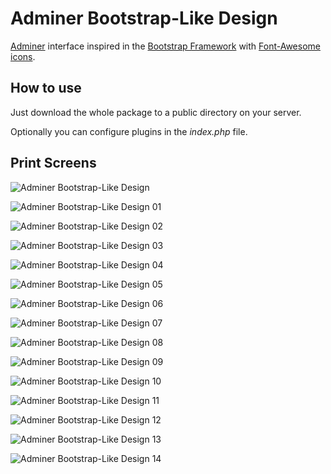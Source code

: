 # Adminer Bootstrap-Like Design

[Adminer](https://www.adminer.org) interface inspired in the [Bootstrap Framework](https://getbootstrap.com/docs/3.3) with [Font-Awesome icons](http://fontawesome.io).

## How to use

Just download the whole package to a public directory on your server.

Optionally you can configure plugins in the _index.php_ file.

## Print Screens

![Adminer Bootstrap-Like Design](https://natanfelles.github.io/assets/img_posts/adminer-bootstrap-like.png)

![Adminer Bootstrap-Like Design 01](https://natanfelles.github.io/assets/img_posts/adminer-bootstrap-like-01.png)

![Adminer Bootstrap-Like Design 02](https://natanfelles.github.io/assets/img_posts/adminer-bootstrap-like-02.png)

![Adminer Bootstrap-Like Design 03](https://natanfelles.github.io/assets/img_posts/adminer-bootstrap-like-03.png)

![Adminer Bootstrap-Like Design 04](https://natanfelles.github.io/assets/img_posts/adminer-bootstrap-like-04.png)

![Adminer Bootstrap-Like Design 05](https://natanfelles.github.io/assets/img_posts/adminer-bootstrap-like-05.png)

![Adminer Bootstrap-Like Design 06](https://natanfelles.github.io/assets/img_posts/adminer-bootstrap-like-06.png)

![Adminer Bootstrap-Like Design 07](https://natanfelles.github.io/assets/img_posts/adminer-bootstrap-like-07.png)

![Adminer Bootstrap-Like Design 08](https://natanfelles.github.io/assets/img_posts/adminer-bootstrap-like-08.png)

![Adminer Bootstrap-Like Design 09](https://natanfelles.github.io/assets/img_posts/adminer-bootstrap-like-09.png)

![Adminer Bootstrap-Like Design 10](https://natanfelles.github.io/assets/img_posts/adminer-bootstrap-like-10.png)

![Adminer Bootstrap-Like Design 11](https://natanfelles.github.io/assets/img_posts/adminer-bootstrap-like-11.png)

![Adminer Bootstrap-Like Design 12](https://natanfelles.github.io/assets/img_posts/adminer-bootstrap-like-12.png)

![Adminer Bootstrap-Like Design 13](https://natanfelles.github.io/assets/img_posts/adminer-bootstrap-like-13.png)

![Adminer Bootstrap-Like Design 14](https://natanfelles.github.io/assets/img_posts/adminer-bootstrap-like-14.png)
